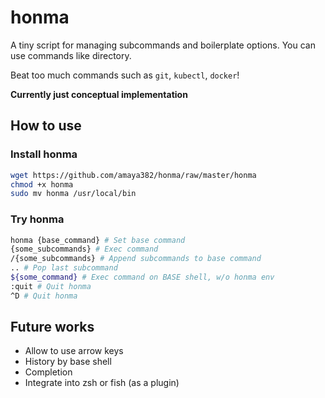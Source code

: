 # honma
A tiny script for managing subcommands and boilerplate options. You can use commands like directory.

Beat too much commands such as `git`, `kubectl`, `docker`!

**Currently just conceptual implementation**


## How to use
### Install honma
```sh
wget https://github.com/amaya382/honma/raw/master/honma
chmod +x honma
sudo mv honma /usr/local/bin
```

### Try honma
```sh
honma {base_command} # Set base command
{some_subcommands} # Exec command
/{some_subcommands} # Append subcommands to base command
.. # Pop last subcommand
${some_command} # Exec command on BASE shell, w/o honma env
:quit # Quit honma
^D # Quit honma
```


## Future works
* Allow to use arrow keys
* History by base shell
* Completion
* Integrate into zsh or fish (as a plugin)

